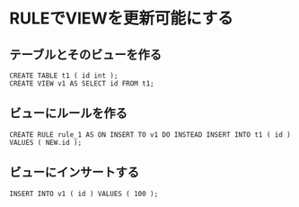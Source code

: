 ﻿# RULEでVIEWを更新可能にする

## テーブルとそのビューを作る

```clike
CREATE TABLE t1 ( id int );
CREATE VIEW v1 AS SELECT id FROM t1;
```


## ビューにルールを作る

```clike
CREATE RULE rule_1 AS ON INSERT TO v1 DO INSTEAD INSERT INTO t1 ( id ) VALUES ( NEW.id );
```

## ビューにインサートする

```clike
INSERT INTO v1 ( id ) VALUES ( 100 );
```
